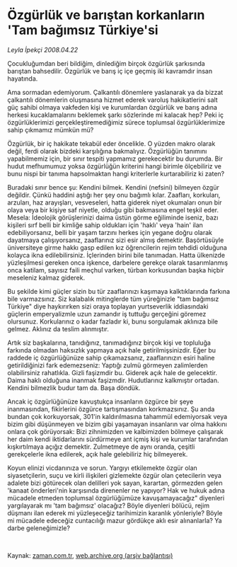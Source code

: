 # Özgürlük ve barıştan korkanların 'Tam bağımsız Türkiye'si

*Leyla İpekçi 2008.04.22*

<tr><td class="metin" colspan="2" style="padding-top: 20px; padding-left: 5px; padding-right: 10px;">Çocukluğumdan beri bildiğim, dinlediğim birçok özgürlük şarkısında barıştan bahsedilir. Özgürlük ve barış iç içe geçmiş iki kavramdır insan hayatında.</td></tr><tr><td class="metin" colspan="2" style="padding-top: 20px; padding-left: 5px; padding-right: 10px;"><p>Ama sormadan edemiyorum. Çalkantılı dönemlere yaslanarak ya da bizzat çalkantılı dönemlerin oluşmasına hizmet ederek varoluş hakikatlerini salt güç sahibi olmaya vakfeden kişi ve kurumlardan özgürlük ve barış adına herkesi kucaklamalarını beklemek şarkı sözlerinde mi kalacak hep? Peki iç özgürlüklerimizi gerçekleştiremediğimiz sürece toplumsal özgürlüklerimize sahip çıkmamız mümkün mü?
<p>Özgürlük, bir iç hakikate tekabül eder öncelikle. O yüzden makro olarak değil, ferdi olarak bizdeki karşılığına bakmalıyız. Özgürlüğün tanımını yapabilmemiz için, bir sınır tespiti yapmamız gerekecektir bu durumda. Bir hudut mefhumumuz yoksa özgürlüğün kriterini hangi birimle ölçebiliriz ve bunu nispi bir tanıma hapsolmaktan hangi kriterlerle kurtarabiliriz ki zaten?
<p>Buradaki sınır bence şu: Kendini bilmek. Kendini (nefsini) bilmeyen özgür değildir. Çünkü haddini aştığı her şey onu bağımlı kılar. Zaafları, korkuları, arzuları, haz arayışları, vesveseleri, hatta giderek niyet okumaları onun bir olaya veya bir kişiye saf niyetle, olduğu gibi bakmasına engel teşkil eder. Mesela: İdeolojik görüşlerinizi daima üstün görme eğiliminde iseniz, bazı kişileri sırf belli bir kimliğe sahip oldukları için 'haklı' veya 'hain' ilan edebiliyorsanız, belli bir yaşam tarzını herkes için yegane doğru olarak dayatmaya çalışıyorsanız, zaaflarınız sizi esir almış demektir. Başörtüsüyle üniversiteye girme hakkı gasp edilen kız öğrencilerin rejim tehdidi olduğuna kolayca ikna edilebilirsiniz. İçlerinden birini bile tanımadan. Hatta ülkenizde yüzleşilmesi gereken onca işkence, darbelere gerekçe olarak tasarımlanmış onca katilam, sayısız faili meçhul varken, türban korkusundan başka hiçbir meseleniz kalmaz giderek.
<p>Bu şekilde kimi güçler sizin bu tür zaaflarınızı kaşımaya kalktıklarında farkına bile varmazsınız. Siz kalabalık mitinglerde tüm yüreğinizle "tam bağımsız Türkiye" diye haykırırken sizi oraya toplayan yurtseverlik iddiasındaki güçlerin emperyalizmle uzun zamandır iş tuttuğu gerçeğini göremez olursunuz. Korkularınız o kadar fazladır ki, bunu sorgulamak aklınıza bile gelmez. Aklınız da teslim alınmıştır.
<p>Artık siz başkalarına, tanıdığınız, tanımadığınız birçok kişi ve topluluğa farkında olmadan haksızlık yapmaya açık hale getirilmişsinizdir. Eğer bu raddede iç özgürlüğünüze sahip çıkamazsanız, zaaflarınızın esiri haline getirildiğinizi fark edemezseniz: Yaptığı zulmü görmeyen zalimlerden olabilirsiniz rahatlıkla. Gizli faşizmdir bu. Giderek açık hale de gelecektir. Daima haklı olduğuna inanmak faşizmdir. Hudutlarınız kalkmıştır ortadan. Kendini bilmezlik budur tam da. Başa döndük. 
<p>Ancak iç özgürlüğünüze kavuştukça insanların özgürce bir şeye inanmasından, fikirlerini özgürce tartışmasından korkmazsınız. Şu anda bundan çok korkuyorsak, 301'in kaldırılmasına tahammül edemiyorsak veya bizim gibi düşünmeyen ve bizim gibi yaşamayan insanların var olma hakkını onlara çok görüyorsak: Bizi zihnimizden ve kalbimizden bölmeye çalışarak her daim kendi iktidarlarını sürdürmeye ant içmiş kişi ve kurumlar tarafından kışkırtılmaya açığız demektir. Zulmetmeye de aynı oranda, çeşitli gerekçelerle ikna edilerek, açık hale gelebiliriz hiç bilmeyerek. 
<p>Koyun elinizi vicdanınıza ve sorun. Yargıyı etkilemekte özgür olan siyasetçilerin, suçu ve kirli ilişkileri gizlemekte özgür olan çetecilerin veya adalete bizi götürecek olan delilleri yok sayan, karartan, görmezden gelen 'kanaat önderleri'nin karşısında direnenler ne yapıyor? Hak ve hukuk adına mücadele etmeden toplumsal özgürlüğümüze kavuşamayacağız" diyenleri yargılayarak mı 'tam bağımsız' olacağız? Böyle diyenleri bölücü, rejim düşmanı ilan ederek mi yüzleşeceğiz tarihimizin karanlık yönleriyle? Böyle mi mücadele edeceğiz cuntacılığı mazur gördükçe aklı esir alınanlarla? Ya darbe geleneğimizle? 
<p>
<p><br/></p></p></p></p></p></p></p></p></p></td></tr>

Kaynak: [zaman.com.tr](http://zaman.com.tr/yazar.do?yazino=679781), [web.archive.org (arşiv bağlantısı)](http://web.archive.org/web/20080503041922/http://www.zaman.com.tr:80/yazar.do?yazino=679781)

